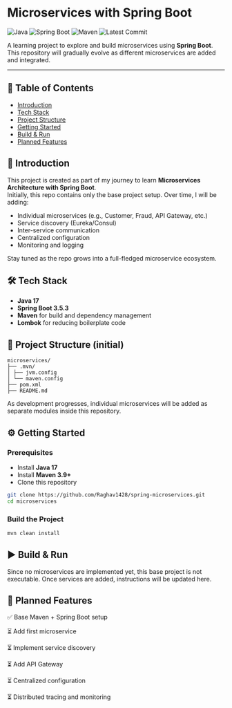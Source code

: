 # Microservices with Spring Boot

![Java](https://img.shields.io/badge/Java-17-blue.svg)  ![Spring Boot](https://img.shields.io/badge/Spring%20Boot-3.5.3-brightgreen.svg)  ![Maven](https://img.shields.io/badge/Maven-3.9.11-orange.svg) ![Latest Commit](https://img.shields.io/github/last-commit/Raghav1428/spring-microservices?logo=github)


A learning project to explore and build microservices using **Spring Boot**. This repository will gradually evolve as different microservices are added and integrated.

---

## 📑 Table of Contents
- [Introduction](#-introduction)
- [Tech Stack](#-tech-stack)
- [Project Structure](#-project-structure-initial)
- [Getting Started](#-getting-started)
- [Build & Run](#-build--run)
- [Planned Features](#-planned-features)

## 🚀 Introduction
This project is created as part of my journey to learn **Microservices Architecture with Spring Boot**.  
Initially, this repo contains only the base project setup. Over time, I will be adding:
- Individual microservices (e.g., Customer, Fraud, API Gateway, etc.)
- Service discovery (Eureka/Consul)
- Inter-service communication
- Centralized configuration
- Monitoring and logging

Stay tuned as the repo grows into a full-fledged microservice ecosystem.

## 🛠 Tech Stack
- **Java 17**
- **Spring Boot 3.5.3**
- **Maven** for build and dependency management
- **Lombok** for reducing boilerplate code

## 📂 Project Structure (initial)
```
microservices/
├── .mvn/
│ ├── jvm.config
│ └── maven.config
├── pom.xml
├── README.md
```

As development progresses, individual microservices will be added as separate modules inside this repository.

## ⚙️ Getting Started

### Prerequisites
- Install **Java 17**
- Install **Maven 3.9+**
- Clone this repository

```bash
git clone https://github.com/Raghav1428/spring-microservices.git
cd microservices
```

### Build the Project
```bash
mvn clean install
```


## ▶️ Build & Run

Since no microservices are implemented yet, this base project is not executable. Once services are added, instructions will be updated here.

## 📌 Planned Features

✅ Base Maven + Spring Boot setup

⏳ Add first microservice

⏳ Implement service discovery

⏳ Add API Gateway

⏳ Centralized configuration

⏳ Distributed tracing and monitoring

